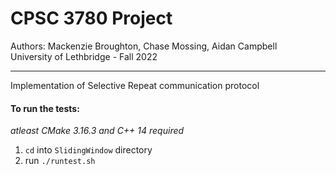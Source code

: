 # CPSC 3780 Project  

Authors: Mackenzie Broughton, Chase Mossing, Aidan Campbell  
University of Lethbridge - Fall 2022  

---
Implementation of Selective Repeat communication protocol

#### To run the tests:
*atleast CMake 3.16.3 and C++ 14 required*

1. `cd` into `SlidingWindow` directory 
2. run `./runtest.sh`
